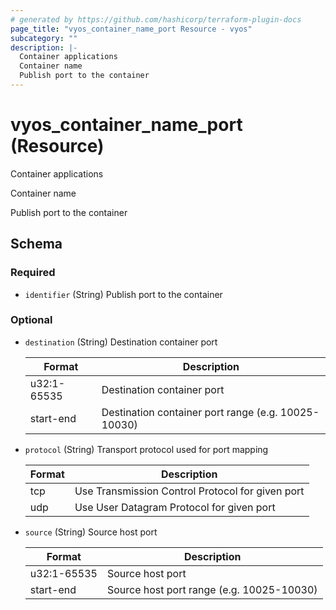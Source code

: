 ```yaml
---
# generated by https://github.com/hashicorp/terraform-plugin-docs
page_title: "vyos_container_name_port Resource - vyos"
subcategory: ""
description: |-
  Container applications
  Container name
  Publish port to the container
---
```


# vyos_container_name_port (Resource)

Container applications

Container name

Publish port to the container



<!-- schema generated by tfplugindocs -->
## Schema

### Required

- `identifier` (String) Publish port to the container

### Optional

- `destination` (String) Destination container port

    |  Format  |  Description  |
    |----------|---------------|
    |  u32:1-65535  |  Destination container port  |
    |  start-end  |  Destination container port range (e.g. 10025-10030)  |
- `protocol` (String) Transport protocol used for port mapping

    |  Format  |  Description  |
    |----------|---------------|
    |  tcp  |  Use Transmission Control Protocol for given port  |
    |  udp  |  Use User Datagram Protocol for given port  |
- `source` (String) Source host port

    |  Format  |  Description  |
    |----------|---------------|
    |  u32:1-65535  |  Source host port  |
    |  start-end  |  Source host port range (e.g. 10025-10030)  |
